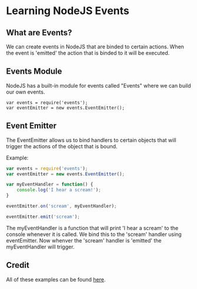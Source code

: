 # Learning NodeJS Events

## What are Events?

We can create events in NodeJS that are binded to certain actions. When the event is 'emitted' the action that is binded to it will be executed.

## Events Module

NodeJS has a built-in module for events called "Events" where we can build our own events.

```
var events = require('events');
var eventEmitter = new events.EventEmitter();
```

## Event Emitter

The EventEmitter allows us to bind handlers to certain objects that will trigger the actions of the object that is bound.

Example:

```javascript
var events = require('events');
var eventEmitter = new events.EventEmitter();

var myEventHandler = function() {
    console.log('I hear a scream!');
}

eventEmitter.on('scream', myEventHandler);

eventEmitter.emit('scream');
```

The myEventHandler is a function that will print 'I hear a scream' to the console whenever it is called. We bind this to the 'scream' handler using eventEmitter. Now whenver the 'scream' handler is 'emitted' the myEventHandler will trigger.

## Credit

All of these examples can be found [here](https://www.w3schools.com/nodejs/nodejs_events.asp).
